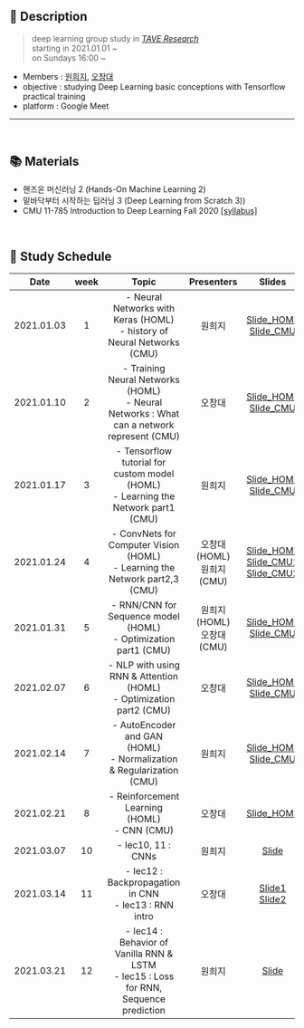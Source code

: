 ## 📑 Description

>deep learning group study in [_TAVE Research_](https://blog.naver.com/t-ave) <br/>
starting in 2021.01.01 ~ <br/>
on Sundays 16:00 ~


* Members : [원희지](https://github.com/HeejiWon), [오창대](https://github.com/changdaeoh)
* objective : studying Deep Learning basic conceptions with Tensorflow practical training
* platform : Google Meet

-----


<br/>

## 📚 Materials 
- 핸즈온 머신러닝 2 (Hands-On Machine Learning 2)
- 밑바닥부터 시작하는 딥러닝 3 (Deep Learning from Scratch 3))
- CMU 11-785 Introduction to Deep Learning Fall 2020 [[syllabus]](https://deeplearning.cs.cmu.edu/F20/index.html)

<br/>

## 📕 Study Schedule

|       Date       | week | Topic | Presenters | Slides |
|:----------------:|:------:|:----------------------------------------:|:----------:|:------:|
| 2021.01.03 | 1 | - Neural Networks with Keras (HOML)  <br/> - history of Neural Networks (CMU) | 원희지 | [Slide_HOML](https://github.com/changdaeoh/HandsOn_DL/blob/main/slide/DL001_s1_MLP.pdf)<BR/>[Slide_CMU](https://github.com/changdaeoh/HandsOn_DL/blob/main/slide/DL001_s1_lec1_Introduction.pdf) | 
| 2021.01.10 | 2 | - Training Neural Networks (HOML)  <br/> - Neural Networks : What can a network represent (CMU) | 오창대 | [Slide_HOML](https://github.com/changdaeoh/HandsOn_DL/blob/main/slide/DL001_s2_TrainingNN.pdf)<BR/>[Slide_CMU](https://github.com/changdaeoh/HandsOn_DL/blob/main/slide/DL001_s2_lec2_neural_networks.pdf) |
| 2021.01.17 | 3 | - Tensorflow tutorial for custom model (HOML)  <br/> - Learning the Network part1 (CMU) | 원희지 | [Slide_HOML](https://github.com/changdaeoh/HandsOn_DL/blob/main/slide/DL001_s3_custom_model.pdf)<BR/>[Slide_CMU](https://github.com/changdaeoh/HandsOn_DL/blob/main/slide/DL001_s3_lec3_Learning_the_network_1.pdf) | 
| 2021.01.24 | 4 | - ConvNets for Computer Vision (HOML)  <br/> - Learning the Network part2,3 (CMU) | 오창대(HOML) <br/> 원희지(CMU) | [Slide_HOML](https://github.com/changdaeoh/HandsOn_DL/blob/main/slide/DL001_s4_CNN_for_ComputerVision.pdf)<BR/>[Slide_CMU1](https://github.com/changdaeoh/HandsOn_DL/blob/main/slide/DL001_s4_lec4_Learning_the_network_2.pdf)<BR/>[Slide_CMU2](https://github.com/changdaeoh/HandsOn_DL/blob/main/slide/DL001_s4_lec4_Learning_the_network_3.pdf)
| 2021.01.31 | 5 | - RNN/CNN for Sequence model (HOML)  <br/> - Optimization part1 (CMU) | 원희지(HOML) <br/> 오창대(CMU) | [Slide_HOML](https://github.com/changdaeoh/HandsOn_DL/blob/main/slide/DL001_s5_precessing_sequences.pdf)<BR/>[Slide_CMU](https://github.com/changdaeoh/HandsOn_DL/blob/main/slide/DL001_s5_lec6_Optimization1.pdf)
| 2021.02.07 | 6 | - NLP with using RNN & Attention (HOML)  <br/> - Optimization part2 (CMU) | 오창대 | [Slide_HOML](https://github.com/changdaeoh/HandsOn_DL/blob/main/slide/DL001_s6_NLP.pdf)<BR/>[Slide_CMU](https://github.com/changdaeoh/HandsOn_DL/blob/main/slide/DL001_s6_lec7_Normalization%2CRegularization1.pdf) | 
| 2021.02.14 | 7 | - AutoEncoder and GAN (HOML)  <br/> - Normalization & Regularization (CMU) | 원희지 | [Slide_HOML](https://github.com/changdaeoh/HandsOn_DL/blob/main/slide/DL001_s7_Autoencoder_Gan.pdf)<BR/>[Slide_CMU](https://github.com/changdaeoh/HandsOn_DL/blob/main/slide/DL001_s7_lec8_Normalization_Regularization_2.pdf)
| 2021.02.21 | 8 | - Reinforcement Learning (HOML)  <br/> - CNN (CMU) | 오창대 | [Slide_HOML](https://github.com/changdaeoh/HandsOn_DL/blob/main/slide/DL001_s8_Reinforcement_Learning.pdf) |
| 2021.03.07 | 10 | - lec10, 11 : CNNs  | 원희지 | [Slide](https://github.com/changdaeoh/HandsOn_DL/blob/main/slide/DL001_s9_lec10-11_CNN.pdf) |
| 2021.03.14 | 11 | - lec12 : Backpropagation in CNN <br/> - lec13 : RNN intro | 오창대 | [Slide1](https://github.com/changdaeoh/HandsOn_DL/blob/main/slide/DL001_s10_lec12_backprop_in_CNN.pdf)<br/>[Slide2](https://github.com/changdaeoh/HandsOn_DL/blob/main/slide/DL001_s10_lec13_RNN.pdf) |
| 2021.03.21 | 12 | - lec14 : Behavior of Vanilla RNN & LSTM <br/> - lec15 : Loss for RNN, Sequence prediction | 원희지 | [Slide](https://github.com/changdaeoh/HandsOn_DL/blob/main/slide/DL001_s11_lec14_15.pdf) |